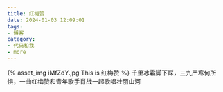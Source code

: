 ```yaml
---
title: 红梅赞
date: 2024-01-03 12:09:01
tags:
- 博客
category:
- 代码和我
- more
---
```

{% asset_img iMfZdY.jpg This is 红梅赞 %}
千里冰霜脚下踩，三九严寒何所惧，一曲红梅赞和青年歌手肖战一起歌唱壮丽山河